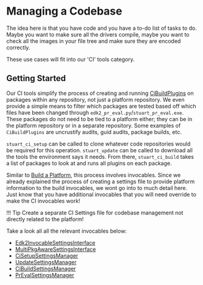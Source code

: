# Managing a Codebase

The idea here is that you have code and you have a to-do list of tasks to do.
Maybe you want to make sure all the drivers compile, maybe you want to check all
the images in your file tree and make sure they are encoded correctly.

These use cases will fit into our 'CI' tools category.

## Getting Started

Our CI tools simplify the process of creating and running
[CiBuildPlugins](../features/plugin_manager.md) on packages within any
repository, not just a platform repository. We even provide a simple means to
filter which packages are tested based off which files have been changed
through `edk2_pr_eval.py`/`stuart_pr_eval.exe`. These packages do not need to
be tied to a platform either; they can be in the platform repository or in a
separate repository. Some examples of `CiBuildPlugins` are uncrustify audits,
guid audits, package builds, etc.

`stuart_ci_setup` can be called to clone whatever code repositories would be
required for this operation. `stuart_update` can be called to download all the
tools the environment says it needs. From there, `stuart_ci_build` takes a list of
packages to look at and runs all plugins on each package.

Similar to [Build a Platform](../integrate/build.md), this process involves invocables.
Since we already explained the process of creating a settings file to provide
platform information to the build invocables, we wont go into to much detail
here. Just know that you have additional invocables that you will need override
to make the CI invocables work!

!!! Tip
    Create a separate CI Settings file for codebase management not directly related to the platform!

Take a look all all the relevant invocables below:

- [Edk2InvocableSettingsInterface](../api/edk2_invocable.md#edk2toolext.edk2_invocable.Edk2InvocableSettingsInterface)
- [MultiPkgAwareSettingsInterface](../api/invocables/edk2_multipkg_aware_invocable.md#edk2toolext.invocables.edk2_multipkg_aware_invocable.MultiPkgAwareSettingsInterface)
- [CiSetupSettingsManager](../api/invocables/edk2_ci_setup.md#edk2toolext.invocables.edk2_ci_setup.CiSetupSettingsManager)
- [UpdateSettingsManager](../api/invocables/edk2_update.md#edk2toolext.invocables.edk2_update.UpdateSettingsManager)
- [CiBuildSettingsManager](../api/invocables/edk2_ci_setup.md#edk2toolext.invocables.edk2_ci_setup.CiSetupSettingsManager)
- [PrEvalSettingsManager](../api/invocables/edk2_pr_eval.md#edk2toolext.invocables.edk2_pr_eval.PrEvalSettingsManager)
